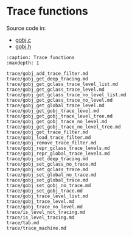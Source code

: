# Trace functions

Source code in:
- [gobj.c](https://github.com/artgins/yunetas/blob/main/kernel/c/gobj-c/src/gobj.c)
- [gobj.h](https://github.com/artgins/yunetas/blob/main/kernel/c/gobj-c/src/gobj.h)

```{toctree}
:caption: Trace functions
:maxdepth: 1

trace/gobj_add_trace_filter.md
trace/gobj_get_deep_tracing.md
trace/gobj_get_gclass_trace_level_list.md
trace/gobj_get_gclass_trace_level.md
trace/gobj_get_gclass_trace_no_level_list.md
trace/gobj_get_gclass_trace_no_level.md
trace/gobj_get_global_trace_level.md
trace/gobj_get_gobj_trace_level.md
trace/gobj_get_gobj_trace_level_tree.md
trace/gobj_get_gobj_trace_no_level.md
trace/gobj_get_gobj_trace_no_level_tree.md
trace/gobj_get_trace_filter.md
trace/gobj_load_trace_filter.md
trace/gobj_remove_trace_filter.md
trace/gobj_repr_gclass_trace_levels.md
trace/gobj_repr_global_trace_levels.md
trace/gobj_set_deep_tracing.md
trace/gobj_set_gclass_no_trace.md
trace/gobj_set_gclass_trace.md
trace/gobj_set_global_no_trace.md
trace/gobj_set_global_trace.md
trace/gobj_set_gobj_no_trace.md
trace/gobj_set_gobj_trace.md
trace/gobj_trace_level_list.md
trace/gobj_trace_level.md
trace/gobj_trace_no_level.md
trace/is_level_not_tracing.md
trace/is_level_tracing.md
trace/tab.md
trace/trace_machine.md

```

